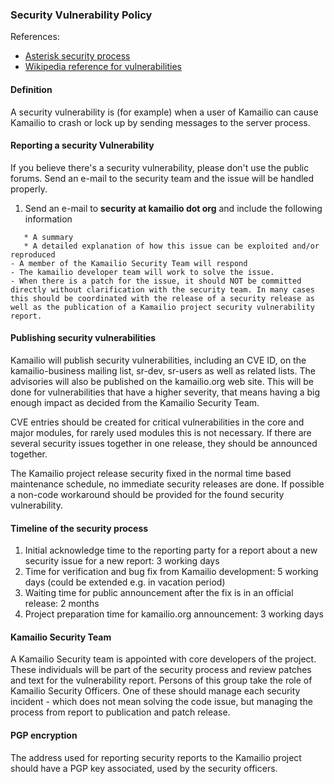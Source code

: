 ### Security Vulnerability Policy

References:

-   [Asterisk security
    process](https://wiki.asterisk.org/wiki/display/AST/Asterisk+Security+Vulnerabilities)
-   [Wikipedia reference for
    vulnerabilities](https://en.wikipedia.org/wiki/Vulnerability_(computing))

#### Definition

A security vulnerability is (for example) when a user of Kamailio can
cause Kamailio to crash or lock up by sending messages to the server
process.

#### Reporting a security Vulnerability

If you believe there's a security vulnerability, please don't use the
public forums. Send an e-mail to the security team and the issue will be
handled properly.

1.  Send an e-mail to **security at kamailio dot org** and include the
    following information

<!-- -->

       * A summary
       * A detailed explanation of how this issue can be exploited and/or reproduced
    - A member of the Kamailio Security Team will respond
    - The kamailio developer team will work to solve the issue.
    - When there is a patch for the issue, it should NOT be committed directly without clarification with the security team. In many cases this should be coordinated with the release of a security release as well as the publication of a Kamailio project security vulnerability report.

#### Publishing security vulnerabilities

Kamailio will publish security vulnerabilities, including an CVE ID, on
the kamailio-business mailing list, sr-dev, sr-users as well as related
lists. The advisories will also be published on the kamailio.org web
site. This will be done for vulnerabilities that have a higher severity,
that means having a big enough impact as decided from the Kamailio
Security Team.

CVE entries should be created for critical vulnerabilities in the core
and major modules, for rarely used modules this is not necessary. If
there are several security issues together in one release, they should
be announced together.

The Kamailio project release security fixed in the normal time based
maintenance schedule, no immediate security releases are done. If
possible a non-code workaround should be provided for the found security
vulnerability.

#### Timeline of the security process

1.  Initial acknowledge time to the reporting party for a report about a
    new security issue for a new report: 3 working days
2.  Time for verification and bug fix from Kamailio development: 5
    working days (could be extended e.g. in vacation period)
3.  Waiting time for public announcement after the fix is in an official
    release: 2 months
4.  Project preparation time for kamailio.org announcement: 3 working
    days

#### Kamailio Security Team

A Kamailio Security team is appointed with core developers of the
project. These individuals will be part of the security process and
review patches and text for the vulnerability report. Persons of this
group take the role of Kamailio Security Officers. One of these should
manage each security incident - which does not mean solving the code
issue, but managing the process from report to publication and patch
release.

#### PGP encryption

The address used for reporting security reports to the Kamailio project
should have a PGP key associated, used by the security officers.

